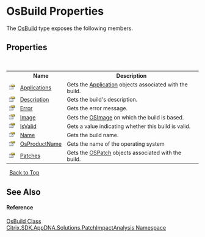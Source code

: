 # OsBuild Properties
 

The <a href="T_Citrix_SDK_AppDNA_Solutions_PatchImpactAnalysis_OsBuild">OsBuild</a> type exposes the following members.


## Properties
&nbsp;<table><tr><th></th><th>Name</th><th>Description</th></tr><tr><td>![Public property](media/pubproperty.gif "Public property")</td><td><a href="P_Citrix_SDK_AppDNA_Solutions_PatchImpactAnalysis_OsBuild_Applications">Applications</a></td><td>
Gets the <a href="T_Citrix_SDK_AppDNA_Application">Application</a> objects associated with the build.</td></tr><tr><td>![Public property](media/pubproperty.gif "Public property")</td><td><a href="P_Citrix_SDK_AppDNA_Solutions_PatchImpactAnalysis_OsBuild_Description">Description</a></td><td>
Gets the build's description.</td></tr><tr><td>![Public property](media/pubproperty.gif "Public property")</td><td><a href="P_Citrix_SDK_AppDNA_Solutions_PatchImpactAnalysis_OsBuild_Error">Error</a></td><td>
Gets the error message.</td></tr><tr><td>![Public property](media/pubproperty.gif "Public property")</td><td><a href="P_Citrix_SDK_AppDNA_Solutions_PatchImpactAnalysis_OsBuild_Image">Image</a></td><td>
Gets the <a href="T_Citrix_SDK_AppDNA_OSImage">OSImage</a> on which the build is based.</td></tr><tr><td>![Public property](media/pubproperty.gif "Public property")</td><td><a href="P_Citrix_SDK_AppDNA_Solutions_PatchImpactAnalysis_OsBuild_IsValid">IsValid</a></td><td>
Gets a value indicating whether this build is valid.</td></tr><tr><td>![Public property](media/pubproperty.gif "Public property")</td><td><a href="P_Citrix_SDK_AppDNA_Solutions_PatchImpactAnalysis_OsBuild_Name">Name</a></td><td>
Gets the build name.</td></tr><tr><td>![Public property](media/pubproperty.gif "Public property")</td><td><a href="P_Citrix_SDK_AppDNA_Solutions_PatchImpactAnalysis_OsBuild_OsProductName">OsProductName</a></td><td>
Gets the name of the operating system</td></tr><tr><td>![Public property](media/pubproperty.gif "Public property")</td><td><a href="P_Citrix_SDK_AppDNA_Solutions_PatchImpactAnalysis_OsBuild_Patches">Patches</a></td><td>
Gets the <a href="T_Citrix_SDK_AppDNA_OSPatch">OSPatch</a> objects associated with the build.</td></tr></table>&nbsp;
<a href="#osbuild-properties">Back to Top</a>

## See Also


#### Reference
<a href="T_Citrix_SDK_AppDNA_Solutions_PatchImpactAnalysis_OsBuild">OsBuild Class</a><br /><a href="N_Citrix_SDK_AppDNA_Solutions_PatchImpactAnalysis">Citrix.SDK.AppDNA.Solutions.PatchImpactAnalysis Namespace</a><br />